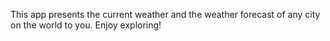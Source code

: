 This app presents the current weather and the weather forecast of any city on the world to you. Enjoy exploring! 
